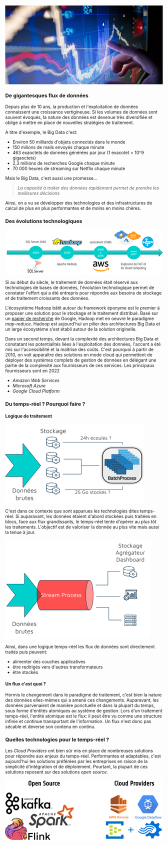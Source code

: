 <head>
<link rel="shortcut icon" type="image/x-icon" href="favicon.ico">
</head>

![Presentation Image](docs/assets/image/front_image.png)

### De gigantesques flux de données 

Depuis plus de 10 ans, la production et l'exploitation de données connaissent une croissance vertigineuse. Si les volumes de données sont souvent évoqués, la nature des données est devenue très diversifiée et oblige à mettre en place de nouvelles stratégies de traitement.

A titre d'exemple, le Big Data c'est:
- Environ 50 milliards d'objets connectés dans le monde
- 150 milions de mails envoyés chaque minute
- 463 exaoctets de données générées par jour (1 exacotet = 10^9 gigaoctets)
- 2,3 millions de recherches Google chaque minute
- 70 000 heures de streaming sur Netflix chaque minute

Mais le Big Data, c'est aussi une promesse...

> *La capacité à traiter des données rapidement permet de prendre les meilleures décisions*

Ainsi, on a vu se développer des technologies et des infrastructures de calcul de plus en plus performantes et de moins en moins chères.


### Des évolutions technologiques

![Techno Timeline](docs/assets/image/timeline_techno.png)

Si au début du siècle, le traitement de données était réservé aux technologies de bases de données, l'évolution technologique permet de constater l'effort qui a été entrepris pour répondre aux besoins de stockage et de traitement croissants des données.

L'écosystème Hadoop bâtit autour du framework éponyme est le premier à proposer une solution pour le stockage et le traitement distribué. Basé sur un [papier de recherche](https://static.googleusercontent.com/media/research.google.com/fr//archive/mapreduce-osdi04.pdf) de Google, Hadoop met en oeuvre le paradigme *map-reduce*. Hadoop est aujourd'hui un pilier des architectures Big Data et un large écosystème s'est établi autour de la solution originelle. 

Dans un second temps, devant la complexité des architectures Big Data et constatant les potentialités liées à l'exploitation des données, l'accent a été mis sur l'accessibilité et la maîtrise des coûts. C'est pourquoi à partir de 2010, on voit apparaître des solutions en mode cloud qui permettent de déployer des systèmes complets de gestion de données en délégant une partie de la complexité aux fournisseurs de ces services. Les principaux fournisseurs sont en 2022 
- *Amazon Web Services*
- *Microsoft Azure*
- *Google Cloud Platform*

### Du temps-réel ? Pourquoi faire ?

#### Logique de traitement

![Batch Processing Example](docs/assets/image/batch_processing.png)

C'est dans ce contexte que sont apparues les technologies dites temps-réel. Si auparavant, les données étaient d'abord stockées puis traitées en blocs, face aux flux grandissants, le temps-réel tente d'opérer au plus tôt les traitements. L'objectif est de valoriser la donnée au plus vite mais aussi la tenue à jour. 

![Stream Processing Example](docs/assets/image/stream_processing.png)

Ainsi, dans une logique temps-réel les flux de données sont directement traités puis peuvent:
- alimenter des couches applicatives
- être redirigés vers d'autres transformateurs
- être stockés

#### Un flux c'est quoi ?

Hormis le changement dans le paradigme de traitement, c'est bien la nature des données elles-mêmes qui a amené ces changements. Auparavant, les données parvenaient de manière ponctuelle et dans la plupart du temps, sous forme d'entités atomiques au système de gestion. Lors d'un traitement temps-réel, l'entité atomique est le flux: il peut être vu comme une structure infinie et continue transportant de l'information. Un flux n'est donc pas sécable et deverse son contenu en continu. 

### Quelles technologies pour le temps-réel ? 

Les *Cloud Providers* ont bien sûr mis en place de nombreuses solutions pour répondre aux enjeux du temps-réel. Performantes et adaptables, c'est aujourd'hui les solutions préférées par les entreprises en raison de la simplicité d'intégration et de déploiement. Pourtant, la plupart de ces solutions reposent sur des solutions *open source*. 

![Stream Processing Technologies](docs/assets/image/technos_stream.png)
